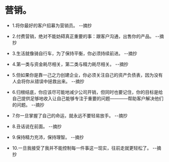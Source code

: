 # 营销。

- 1.将你最好的客户招募为营销员。 --摘抄

- 2.付费营销，绝对不能妨碍真正重要的事：跟客户沟通，出售你的产品。 --摘抄

- 3.生活就像骑自行车，为了保持平衡，你必须持续前进。 --摘抄

- 4.第一类与资金耗尽相关，第二类与精力耗尽相关。 --摘抄

- 5.但如果你是靠一己之力创建企业，你必须关注自己的资产负债表，因为没有人会将你从错误中拯救出来。 --摘抄

- 6.归根结底，你应该尽可能地减少公司开销，但同时也要记住，你的目标是给自己提供足够地收入让自己能够专注于重要的问题————帮助客户解决他们的问题。 --摘抄

- 7.你一旦掌握了自己的命运，就永远不要轻易放手。 --摘抄

- 8.丑话说在前面。 --摘抄

- 9.保持精力充沛，保持理智。 --摘抄

- 10.一旦我接受了我并不能控制每一件事这一现实，往前走就更轻松了。 --摘抄
